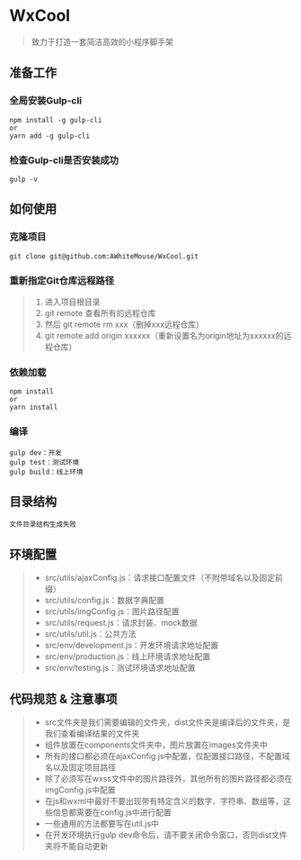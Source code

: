 # WxCool

> 致力于打造一套简洁高效的小程序脚手架

## 准备工作

### 全局安装Gulp-cli

```shell
npm install -g gulp-cli
or
yarn add -g gulp-cli
```

### 检查Gulp-cli是否安装成功

```shell
gulp -v
```

## 如何使用

### 克隆项目

```shell
git clone git@github.com:AWhiteMouse/WxCool.git
```

### 重新指定Git仓库远程路径

> 1. 进入项目根目录
> 2. git remote 查看所有的远程仓库
> 3. 然后 git remote rm xxx（删掉xxx远程仓库）
> 4. git remote add origin xxxxxx（重新设置名为origin地址为xxxxxx的远程仓库）

### 依赖加载

```shell
npm install
or
yarn install
```

### 编译

```shell
gulp dev：开发
gulp test：测试环境
gulp build：线上环境
```

## 目录结构

`文件目录结构生成失败`

## 环境配置

> + src/utils/ajaxConfig.js：请求接口配置文件（不附带域名以及固定前缀）
> + src/utils/config.js：数据字典配置
> + src/utils/imgConfig.js：图片路径配置
> + src/utils/request.js：请求封装、mock数据
> + src/utils/util.js：公共方法
> + src/env/development.js：开发环境请求地址配置
> + src/env/production.js：线上环境请求地址配置
> + src/env/testing.js：测试环境请求地址配置

## 代码规范 & 注意事项

> + src文件夹是我们需要编辑的文件夹，dist文件夹是编译后的文件夹，是我们查看编译结果的文件夹
> + 组件放置在components文件夹中，图片放置在images文件夹中
> + 所有的接口都必须在ajaxConfig.js中配置，仅配置接口路径，不配置域名以及固定项目路径
> + 除了必须写在wxss文件中的图片路径外，其他所有的图片路径都必须在imgConfig.js中配置
> + 在js和wxml中最好不要出现带有特定含义的数字、字符串、数组等，这些信息都需要在config.js中进行配置
> + 一些通用的方法都要写在util.js中
> + 在开发环境执行gulp dev命令后，请不要关闭命令窗口，否则dist文件夹将不能自动更新
